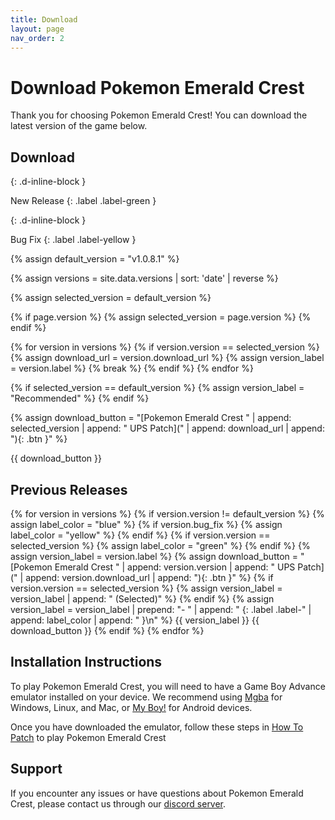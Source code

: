 ```yaml
---
title: Download
layout: page
nav_order: 2
---
```


# Download Pokemon Emerald Crest

Thank you for choosing Pokemon Emerald Crest! You can download the latest version of the game below.

## Download 
{: .d-inline-block }

New Release 
{: .label .label-green }

{: .d-inline-block }

Bug Fix
{: .label .label-yellow }

{% assign default_version = "v1.0.8.1" %}

{% assign versions = site.data.versions | sort: 'date' | reverse %}

{% assign selected_version = default_version %}

{% if page.version %}
  {% assign selected_version = page.version %}
{% endif %}

{% for version in versions %}
  {% if version.version == selected_version %}
    {% assign download_url = version.download_url %}
    {% assign version_label = version.label %}
    {% break %}
  {% endif %}
{% endfor %}

{% if selected_version == default_version %}
  {% assign version_label = "Recommended" %}
{% endif %}

{% assign download_button = "[Pokemon Emerald Crest " | append: selected_version | append: " UPS Patch](" | append: download_url | append: "){: .btn }" %}

{{ download_button }}

## Previous Releases

{% for version in versions %}
  {% if version.version != default_version %}
    {% assign label_color = "blue" %}
    {% if version.bug_fix %}
      {% assign label_color = "yellow" %}
    {% endif %}
    {% if version.version == selected_version %}
      {% assign label_color = "green" %}
    {% endif %}
    {% assign version_label = version.label %}
    {% assign download_button = "[Pokemon Emerald Crest " | append: version.version | append: " UPS Patch](" | append: version.download_url | append: "){: .btn }" %}
    {% if version.version == selected_version %}
      {% assign version_label = version_label | append: " (Selected)" %}
    {% endif %}
    {% assign version_label = version_label | prepend: "- " | append: " {: .label .label-" | append: label_color | append: " }\n" %}
    {{ version_label }}
    {{ download_button }}
  {% endif %}
{% endfor %}

## Installation Instructions

To play Pokemon Emerald Crest, you will need to have a Game Boy Advance emulator installed on your device. We recommend using [Mgba](https://vba-m.com/) for Windows, Linux, and Mac, or [My Boy!](https://play.google.com/store/apps/details?id=com.fastemulator.gba) for Android devices.

Once you have downloaded the emulator, follow these steps in [How To Patch](https://aaghatislive.github.io/RomHacksStudio/HowToPatch.html) to play Pokemon Emerald Crest

## Support

If you encounter any issues or have questions about Pokemon Emerald Crest, please contact us through our [discord server].

[discord server]: https://discord.gg/aaghat-s-server-965900074532081674 
